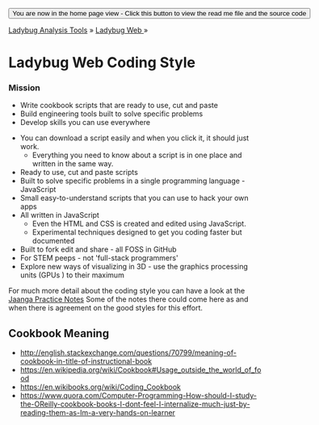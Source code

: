 <span style=display:none; >[You are now in a GitHub source code view - click this link to view the home page]( https://ladybug-analysis-tools.github.io/ladybug-web/ "View file as a web page." ) </span>
<div><input type=button onclick=window.location.href='https://github.com/ladybug-analysis-tools/ladybug-web/'; 
value='You are now in the home page view - Click this button to view the read me file and the source code' ></div>

[Ladybug Analysis Tools]( https://ladybug-analysis-tools.github.io/ ) » [Ladybug Web ]( https://ladybug-analysis-tools.github.io/ladybug-web/ ) »


Ladybug Web Coding Style
===

### Mission

<!-- * Fabricate free, fast, fun fantasies -->
* Write cookbook scripts that are ready to use, cut and paste
* Build engineering tools built to solve specific problems 
* Develop skills you can use everywhere

<!--
### Vision

* If the mundane engineering tasks become easy, inexpensive and swift to carry out, 
then possibilities arise for the more complex, sophisticated and even extravagant ideas to turn into realities
* RIP Zaha Hadid. Let us continue to design with your disruptive yet aways elegant spirit
-->

* You can download a script easily and when you click it, it should just work.
	* Everything you need to know about a script is in one place and written in the same way.
* Ready to use, cut and paste scripts
* Built to solve specific problems in a single programming language - JavaScript
* Small easy-to-understand scripts that you can use to hack your own apps
* All written in JavaScript
	* Even the HTML and CSS is created and edited using JavaScript.
	* Experimental techniques designed to get you coding faster but documented
* Built to fork edit and share - all FOSS in GitHub
* For STEM peeps - not 'full-stack programmers'
* Explore new ways of visualizing in 3D - use the graphics processing units (GPUs ) to their maximum


For much more detail about the coding style you can have a look at the [Jaanga Practice Notes]( http://jaanga.github.io/documents/jaanga-practice-notes/#code-mission-vision-r1.md )
Some of the notes there could come here as and when there is agreement on the good styles for this effort.
 

## Cookbook Meaning

* http://english.stackexchange.com/questions/70799/meaning-of-cookbook-in-title-of-instructional-book
* https://en.wikipedia.org/wiki/Cookbook#Usage_outside_the_world_of_food 
* https://en.wikibooks.org/wiki/Coding_Cookbook
* https://www.quora.com/Computer-Programming-How-should-I-study-the-OReilly-cookbook-books-I-dont-feel-I-internalize-much-just-by-reading-them-as-Im-a-very-hands-on-learner


<!--
Everything is in between two `<script>` tags and written JavaScript

What does mean?

There are no black boxes - with things in other places - that you never look at.

Instead of a huge file of opaque CSS rules that are mostly never invoked, there's half a dozen rules just for the script in play

-->
